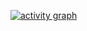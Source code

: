 <!-- ![](https://github.com/5Noxi/5Noxi/blob/main/images/mario.gif) -->

<!-- ![Stats](https://github-readme-stats.vercel.app/api?username=5Noxi&show_icons=true&theme=shadow_blue) ![Top Langs](https://github-readme-stats.vercel.app/api/top-langs/?username=5Noxi&layout=compact&theme=shadow_blue) -->

[![activity graph](https://github-readme-activity-graph.vercel.app/graph?username=5Noxi&theme=react)](https://github.com/5Noxi/github-readme-activity-graph)
